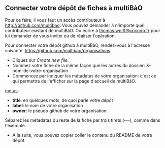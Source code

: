 ## Connecter votre dépôt de fiches à multiBàO

Pour ce faire, il vous faut un accès contributeur à http://github.com/multibao. Vous pouvez demander à n'importe quel contributeur existant de multiBàO. Ou écrire à thomas.wolff@cpcoop.fr pour lui demander de vous inviter ou de réaliser l'opération.

Pour connecter votre dépôt github à multiBàO, rendez-vous à l'adresse suivante:
https://github.com/multibao/organisations

* Cliquez sur *Create new file*.
* Nommez votre fiche de la même façon que les autres du dossier: X-nom-de-votre-organisation
* Commencez par indiquer les métadatas de votre organisation: c'est ce qui permettra de l'afficher sur la page d'accueil de multiBàO.

[metas](https://framapic.org/AoDqHJ6XA5fE/Pbi9y8wJyF0l.PNG)

 * **title**: en quelques mots, de quoi parle votre dépôt
 * **label**: le nom de votre organisation
 * **owner**: le pseudo github de votre organisation

Séparez les métadatas du reste de la fiche par trois tirets (---), comme dans l'exemple.

* A la suite, vous pouvez copier coller le contenu du README de votre dépôt.
